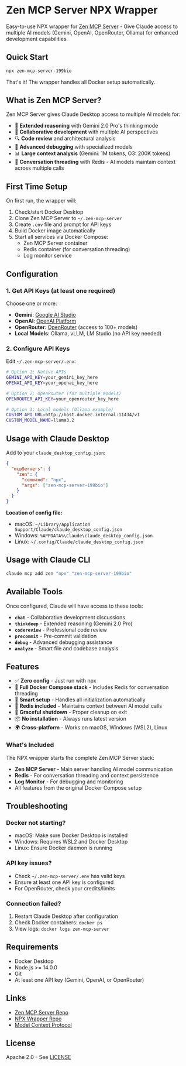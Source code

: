 # Zen MCP Server NPX Wrapper

Easy-to-use NPX wrapper for [Zen MCP Server](https://github.com/BeehiveInnovations/zen-mcp-server) - Give Claude access to multiple AI models (Gemini, OpenAI, OpenRouter, Ollama) for enhanced development capabilities.

## Quick Start

```bash
npx zen-mcp-server-199bio
```

That's it! The wrapper handles all Docker setup automatically.

## What is Zen MCP Server?

Zen MCP Server gives Claude Desktop access to multiple AI models for:
- 🧠 **Extended reasoning** with Gemini 2.0 Pro's thinking mode
- 💬 **Collaborative development** with multiple AI perspectives
- 🔍 **Code review** and architectural analysis
- 🐛 **Advanced debugging** with specialized models
- 📊 **Large context analysis** (Gemini: 1M tokens, O3: 200K tokens)
- 🔄 **Conversation threading** with Redis - AI models maintain context across multiple calls

## First Time Setup

On first run, the wrapper will:
1. Check/start Docker Desktop
2. Clone Zen MCP Server to `~/.zen-mcp-server`
3. Create `.env` file and prompt for API keys
4. Build Docker image automatically
5. Start all services via Docker Compose:
   - Zen MCP Server container
   - Redis container (for conversation threading)
   - Log monitor service

## Configuration

### 1. Get API Keys (at least one required)

Choose one or more:
- **Gemini**: [Google AI Studio](https://makersuite.google.com/app/apikey)
- **OpenAI**: [OpenAI Platform](https://platform.openai.com/api-keys)
- **OpenRouter**: [OpenRouter](https://openrouter.ai/) (access to 100+ models)
- **Local Models**: Ollama, vLLM, LM Studio (no API key needed)

### 2. Configure API Keys

Edit `~/.zen-mcp-server/.env`:

```bash
# Option 1: Native APIs
GEMINI_API_KEY=your_gemini_key_here
OPENAI_API_KEY=your_openai_key_here

# Option 2: OpenRouter (for multiple models)
OPENROUTER_API_KEY=your_openrouter_key_here

# Option 3: Local models (Ollama example)
CUSTOM_API_URL=http://host.docker.internal:11434/v1
CUSTOM_MODEL_NAME=llama3.2
```

## Usage with Claude Desktop

Add to your `claude_desktop_config.json`:

```json
{
  "mcpServers": {
    "zen": {
      "command": "npx",
      "args": ["zen-mcp-server-199bio"]
    }
  }
}
```

**Location of config file:**
- macOS: `~/Library/Application Support/Claude/claude_desktop_config.json`
- Windows: `%APPDATA%\Claude\claude_desktop_config.json`
- Linux: `~/.config/Claude/claude_desktop_config.json`

## Usage with Claude CLI

```bash
claude mcp add zen "npx" "zen-mcp-server-199bio"
```

## Available Tools

Once configured, Claude will have access to these tools:

- **`chat`** - Collaborative development discussions
- **`thinkdeep`** - Extended reasoning (Gemini 2.0 Pro)
- **`codereview`** - Professional code review
- **`precommit`** - Pre-commit validation
- **`debug`** - Advanced debugging assistance
- **`analyze`** - Smart file and codebase analysis

## Features

- ✅ **Zero config** - Just run with npx
- 🐳 **Full Docker Compose stack** - Includes Redis for conversation threading
- 🔧 **Smart setup** - Handles all initialization automatically
- 💾 **Redis included** - Maintains context between AI model calls
- 🔄 **Graceful shutdown** - Proper cleanup on exit
- 📦 **No installation** - Always runs latest version
- 🌍 **Cross-platform** - Works on macOS, Windows (WSL2), Linux

### What's Included
The NPX wrapper starts the complete Zen MCP Server stack:
- **Zen MCP Server** - Main server handling AI model communication
- **Redis** - For conversation threading and context persistence
- **Log Monitor** - For debugging and monitoring
- All features from the original Docker Compose setup

## Troubleshooting

### Docker not starting?
- macOS: Make sure Docker Desktop is installed
- Windows: Requires WSL2 and Docker Desktop
- Linux: Ensure Docker daemon is running

### API key issues?
- Check `~/.zen-mcp-server/.env` has valid keys
- Ensure at least one API key is configured
- For OpenRouter, check your credits/limits

### Connection failed?
1. Restart Claude Desktop after configuration
2. Check Docker containers: `docker ps`
3. View logs: `docker logs zen-mcp-server`

## Requirements

- Docker Desktop
- Node.js >= 14.0.0
- Git
- At least one API key (Gemini, OpenAI, or OpenRouter)

## Links

- [Zen MCP Server Repo](https://github.com/BeehiveInnovations/zen-mcp-server)
- [NPX Wrapper Repo](https://github.com/199-biotechnologies/zen-mcp-server-npx)
- [Model Context Protocol](https://modelcontextprotocol.io/)

## License

Apache 2.0 - See [LICENSE](https://github.com/BeehiveInnovations/zen-mcp-server/blob/main/LICENSE)